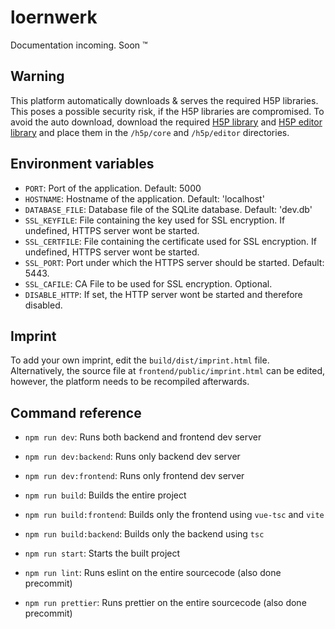 # loernwerk

Documentation incoming. Soon :tm:

## Warning
This platform automatically downloads & serves the required H5P libraries.
This poses a possible security risk, if the H5P libraries are compromised.
To avoid the auto download, download the required [H5P library](https://github.com/h5p/h5p-php-library/archive/1.24.0.zip) and [H5P editor library](https://github.com/h5p/h5p-editor-php-library/archive/1.24.1.zip) and place them in the `/h5p/core` and `/h5p/editor` directories.

## Environment variables
- `PORT`: Port of the application. Default: 5000
- `HOSTNAME`: Hostname of the application. Default: 'localhost'
- `DATABASE_FILE`: Database file of the SQLite database. Default: 'dev.db'
- `SSL_KEYFILE`: File containing the key used for SSL encryption. If undefined, HTTPS server wont be started.
- `SSL_CERTFILE`: File containing the certificate used for SSL encryption. If undefined, HTTPS server wont be started.
- `SSL_PORT`: Port under which the HTTPS server should be started. Default: 5443.
- `SSL_CAFILE`: CA File to be used for SSL encryption. Optional.
- `DISABLE_HTTP`: If set, the HTTP server wont be started and therefore disabled.

## Imprint
To add your own imprint, edit the `build/dist/imprint.html` file.
Alternatively, the source file at `frontend/public/imprint.html` can be edited, however, the platform needs to be recompiled afterwards.

## Command reference

- `npm run dev`: Runs both backend and frontend dev server
- `npm run dev:backend`: Runs only backend dev server
- `npm run dev:frontend`: Runs only frontend dev server

- `npm run build`: Builds the entire project
- `npm run build:frontend`: Builds only the frontend using `vue-tsc` and `vite`
- `npm run build:backend`: Builds only the backend using `tsc`

- `npm run start`: Starts the built project
- `npm run lint`: Runs eslint on the entire sourcecode (also done precommit)
- `npm run prettier`: Runs prettier on the entire sourcecode (also done precommit)
